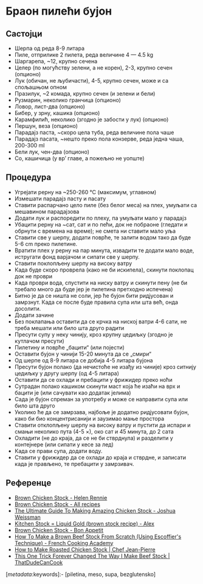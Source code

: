 # Браон пилећи бујон

## Састојци

* Шерпа од реда 8-9 литара
* Пиле, отприлике 2 пилета, реда величине 4 — 4.5 kg
* Шаргарепа, ~12, крупно сечена
* Целер (по могућству зелени, а не корен), 2-3, крупно сечен (опционо)
* Лук (обичан, не љубичасти), 4-5, крупно сечен, може и са спољашњом опном
* Празилук, ~2 комада, крупно сечен (и зелени и бели)
* Рузмарин, неколико гранчица (опционо)
* Ловор, лист-два (опционо)
* Бибер, у зрну, кашика (опционо)
* Карамфилић, неколико (згодно је забости у лук) (опционо)
* Першун, веза (опционо)
* Парадајз паста, ~скоро цела туба, реда величине пола чаше
* Парадајз пасата, ~нешто преко пола конзерве, реда једна чаша, 200-300 ml
* Бели лук, чен-два (опционо)
* Со, кашичица (у вр’ главе, а пожељно не уопште)

## Процедура

* Угрејати рерну на ~250-260 °C (максимум, углавном)
* Измешати парадајз пасту и пасату
* Ставити распарчано цело пиле (без белог меса) на плех, умуљати са мешавином парадајзова
* Додати лук и распоредити по плеху, па умуљати мало у парадајз
* Убацити рерну на ~сат, сат и по пећи, док не побраоне (гледати и обрнути с времена на време); не смета ни ставити мало уља
* Ставити све у шерпу, додати поврће, те залити водом тако да буде 5-6 cm преко пилетине.
* Вратити плех у рерну на пар минута, извадити те додати мало воде, истругати фонд варјачом и сипати све у шерпу.
* Ставити поклопљену шерпу на високу ватру
* Када буде скоро проврела (како не би искипела), скинути поклопац док не проври
* Када проври вода, спустити на ниску ватру и скинути пену (не би требало много да буде јер је пилетина претходно испечена)
* Битно је да се ништа не соли, јер ће бујон бити ридјусован и замрзнут. Када се после буде правила супа или шта већ, онда досолити.
* Додати зачине
* Без поклапања оставити да се крчка на ниској ватри 4-6 сати, не треба мешати или било шта друго радити
* Пресути супу у неку чинију, кроз крупну цедиљку (згодно је кутлачом пресути)
* Пилетину и поврће „бацити“ (или појести)
* Оставити бујон у чинији 15-20 минута да се „смири“
* Од шерпе од 8-9 литара се добија 4-5 литара бујона
* Пресути бујон полако (да нечистоће не изађу из чиније) кроз ситнију цедиљку у другу шерпу (од 4-5 литара)
* Оставити да се охлади и пребацити у фрижидер преко ноћи
* Сутрадан полако кашиком скинути маст која ће изаћи на врх и бацити је (или сачувати као додатак јелима)
* Сада је бујон спреман за употребу и може се направити супа или било шта друго
* Уколико ће да се замрзава, најбоље је додатно ридјусовати бујон, како би био концентрисанији и заузимао мање простора
* Ставити отклопљену шерпу на високу ватру и пустити да испари и смањи неколико пута (4-5 ×), око сат и 45 минута, до 2 сата
* Охладити (не до краја, да се не би стврднула) и разделити у контејнере (или сипати у кесе за лед)
* Када се прави супа, додати воду.
* Ставити у фрижидер да се охлади до краја и стврдне, и записати када је прављено, те пребацити у замрзивач.

## Референце

* [Brown Chicken Stock - Helen Rennie](https://youtu.be/TF6Rrd9NmhI)
* [Brown Chicken Stock - All recipes](https://www.allrecipes.com/recipe/77046/brown-chicken-stock/)
* [The Ultimate Guide To Making Amazing Chicken Stock - Joshua Weissman](https://youtu.be/rjDHii3Ngj8)
* [Kitchen Stock = Liquid Gold (brown stock recipe) - Alex](https://youtu.be/zle8SVLc3g0)
* [Brown Chicken Stock - Bon Appetit](https://www.bonappetit.com/recipe/brown-chicken-stock)
* [How To Make a Brown Beef Stock From Scratch (Using Escoffier's Technique) - French Cooking Academy](https://youtu.be/QxvQMHf_SKw)
* [How to Make Roasted Chicken Stock | Chef Jean-Pierre](https://youtu.be/XlDR761JSX8)
* [This One Trick Forever Changed The Way I Make Beef Stock | ThatDudeCanCook](https://youtu.be/rJJrcZylyZE)

[_metadata_:keywords]:- [piletina, meso, supa, bezglutensko]
